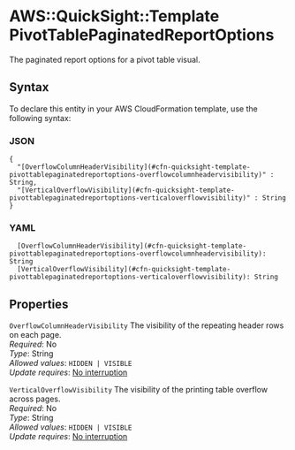 # AWS::QuickSight::Template PivotTablePaginatedReportOptions<a name="aws-properties-quicksight-template-pivottablepaginatedreportoptions"></a>

The paginated report options for a pivot table visual\.

## Syntax<a name="aws-properties-quicksight-template-pivottablepaginatedreportoptions-syntax"></a>

To declare this entity in your AWS CloudFormation template, use the following syntax:

### JSON<a name="aws-properties-quicksight-template-pivottablepaginatedreportoptions-syntax.json"></a>

```
{
  "[OverflowColumnHeaderVisibility](#cfn-quicksight-template-pivottablepaginatedreportoptions-overflowcolumnheadervisibility)" : String,
  "[VerticalOverflowVisibility](#cfn-quicksight-template-pivottablepaginatedreportoptions-verticaloverflowvisibility)" : String
}
```

### YAML<a name="aws-properties-quicksight-template-pivottablepaginatedreportoptions-syntax.yaml"></a>

```
  [OverflowColumnHeaderVisibility](#cfn-quicksight-template-pivottablepaginatedreportoptions-overflowcolumnheadervisibility): String
  [VerticalOverflowVisibility](#cfn-quicksight-template-pivottablepaginatedreportoptions-verticaloverflowvisibility): String
```

## Properties<a name="aws-properties-quicksight-template-pivottablepaginatedreportoptions-properties"></a>

`OverflowColumnHeaderVisibility`  <a name="cfn-quicksight-template-pivottablepaginatedreportoptions-overflowcolumnheadervisibility"></a>
The visibility of the repeating header rows on each page\.  
*Required*: No  
*Type*: String  
*Allowed values*: `HIDDEN | VISIBLE`  
*Update requires*: [No interruption](https://docs.aws.amazon.com/AWSCloudFormation/latest/UserGuide/using-cfn-updating-stacks-update-behaviors.html#update-no-interrupt)

`VerticalOverflowVisibility`  <a name="cfn-quicksight-template-pivottablepaginatedreportoptions-verticaloverflowvisibility"></a>
The visibility of the printing table overflow across pages\.  
*Required*: No  
*Type*: String  
*Allowed values*: `HIDDEN | VISIBLE`  
*Update requires*: [No interruption](https://docs.aws.amazon.com/AWSCloudFormation/latest/UserGuide/using-cfn-updating-stacks-update-behaviors.html#update-no-interrupt)
